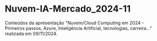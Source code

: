 # Nuvem-IA-Mercado_2024-11
Conteúdos da apresentação "Nuvem/Cloud Computing em 2024 - Primeiros passos, Azure, Inteligência Artificial, tecnologias, carreira..." realizada em 09/11/2024.
